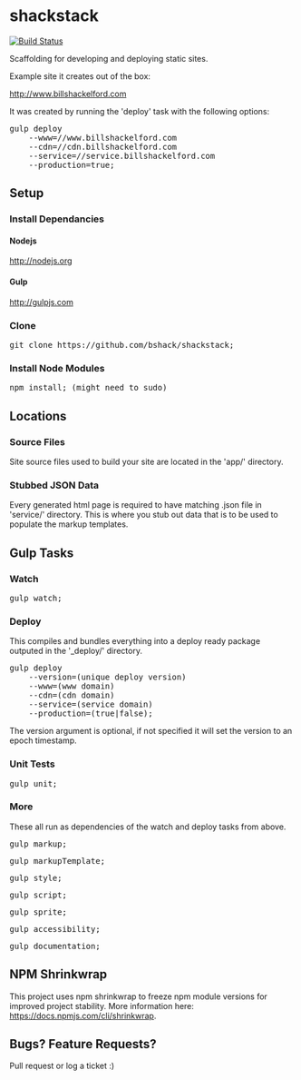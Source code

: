 # shackstack

[![Build Status](https://travis-ci.org/bshack/shackstack.svg?branch=master)](https://travis-ci.org/bshack/shackstack)

Scaffolding for developing and deploying static sites.

Example site it creates out of the box:

http://www.billshackelford.com

It was created by running the 'deploy' task with the following options:

<pre>gulp deploy
    --www=//www.billshackelford.com
    --cdn=//cdn.billshackelford.com
    --service=//service.billshackelford.com
    --production=true;</pre>

## Setup

### Install Dependancies

#### Nodejs

http://nodejs.org

#### Gulp

http://gulpjs.com

### Clone

<pre>git clone https://github.com/bshack/shackstack;</pre>

### Install Node Modules

<pre>npm install; (might need to sudo)</pre>

## Locations

### Source Files

Site source files used to build your site are located in the 'app/' directory.

### Stubbed JSON Data

Every generated html page is required to have matching .json file in 'service/' directory. This is where you stub out data that is to be used to populate the markup templates.

## Gulp Tasks

### Watch

<pre>gulp watch;</pre>

### Deploy

This compiles and bundles everything into a deploy ready package outputed in the '_deploy/' directory.

<pre>gulp deploy
    --version=(unique deploy version)
    --www=(www domain)
    --cdn=(cdn domain)
    --service=(service domain)
    --production=(true|false);</pre>

The version argument is optional, if not specified it will set the version to an epoch timestamp.

### Unit Tests

<pre>gulp unit;</pre>

### More

These all run as dependencies of the watch and deploy tasks from above.

<pre>gulp markup;</pre>
<pre>gulp markupTemplate;</pre>
<pre>gulp style;</pre>
<pre>gulp script;</pre>
<pre>gulp sprite;</pre>
<pre>gulp accessibility;</pre>
<pre>gulp documentation;</pre>

## NPM Shrinkwrap

This project uses npm shrinkwrap to freeze npm module versions for improved project stability. More information here: https://docs.npmjs.com/cli/shrinkwrap.

## Bugs? Feature Requests?

Pull request or log a ticket :)
